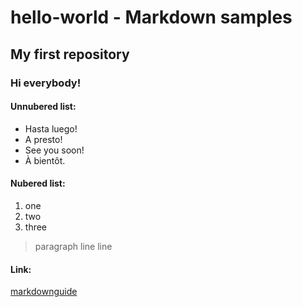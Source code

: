 # hello-world - Markdown samples
## My first repository

### Hi everybody!

#### Unnubered list:

- Hasta luego!
- A presto!
- See you soon!
- À bientôt.

#### Nubered list:

1. one
2. two
3. three

> paragraph
line
line

#### Link:
[markdownguide](https://www.markdownguide.org/cheat-sheet/)


